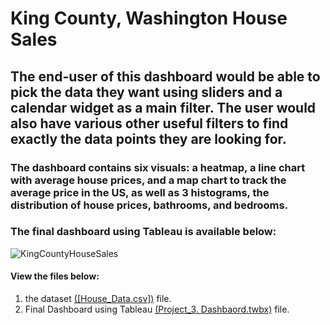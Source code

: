 # King County, Washington House Sales

## The end-user of this dashboard would be able to pick the data they want using sliders and a calendar widget as a main filter. The user would also have various other useful filters to find exactly the data points they are looking for.

### The dashboard contains six visuals: a heatmap, a line chart with average house prices, and a map chart to track the average price in the US, as well as 3 histograms, the distribution of house prices, bathrooms, and bedrooms.

### The final dashboard using Tableau is available below:
![KingCountyHouseSales](https://github.com/user-attachments/assets/822345f7-b042-4190-9ecc-9ec9cf03d560)



#### View the files below:

1. the dataset [([House_Data.csv])](https://github.com/Maged325/Tableau-Portfolio/blob/main/Project_2/HouseData.xlsx) file.
2. Final Dashboard using Tableau [(Project_3. Dashbaord.twbx)]((https://github.com/Maged325/Tableau-Portfolio/blob/main/Project_2/Project_2_%20KingCountyHouseSales.twbx)) file.
